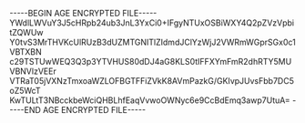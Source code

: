 -----BEGIN AGE ENCRYPTED FILE-----
YWdlLWVuY3J5cHRpb24ub3JnL3YxCi0+IFgyNTUxOSBiWXY4Q2pZVzVpbitZQWUw
Y0tvS3MrTHVKcUlRUzB3dUZMTGNITlZIdmdJClYzWjJ2VWRmWGprSGx0c1VBTXBN
c29TSTUwWEQ3Q3p3YTVHUS80dDJ4aG8KLS0tIFFXYmFmR2dhRTY5MUVBNVlzVEEr
VTRaT05jVXNzTmxoaWZLOFBGTFFiZVkK8AVmPazkG/GKIvpJUvsFbb7DC5oZ5WcT
KwTULtT3NBcckbeWciQHBLhfEaqVvwoOWNyc6e9CcBdEmq3awp7UtuA=
-----END AGE ENCRYPTED FILE-----
